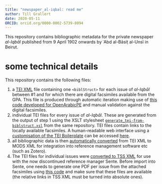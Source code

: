 ```yaml
---
title: "newspaper_al-iqbal: read me"
author: Till Grallert
date: 2020-05-11
ORCID: orcid.org/0000-0002-5739-8094
---
```


This repository contains bibliographic metadata for the private newspaper *al-Iqbāl* published from 9 April 1902 onwards by ʿAbd al-Bāsiṭ al-Unsī in Beirut.

# some technical details

This repository contains the following files:

1. a [TEI XML](metadata/al-iqbal.TEIP5.xml) file containing one `<biblStruct>` for each issue of *al-Iqbāl* between #1 and  for which there are digital facsimiles available from the GPA. This file is produced through automatic iteration making use of [this code developed for OpenArabicPE](https://github.com/OpenArabicPE/generate_metadata-through-iteration/tree/al-iqbal) and manual validation against the digital facsimiles.
2. individual TEI files for every issue of *al-Iqbāl*. These are generated from the output of step 1 using the XSLT stylesheet [`generate_tei-from-biblstruct.xsl`](https://github.com/OpenArabicPE/generate_metadata-through-iteration/blob/al-asr-al-jadid/xslt/generate_tei-from-biblstruct.xsl) from the same repository. TEI files contain links to the locally available facsimiles. A human-readable web interface using a [customisation of the TEI Boilerplate](https://github.com/tillgrallert/tei-boilerplate-arabic-editions) can be accessed [here](https://OpenArabicPE.github.io/newspaper_al-asr-al-jadid/tei/al-asr-al-jadid-i_53.TEIP5.xml).
3. all bibliographic data is then [automatically converted](https://www.github.com/OpenArabicPE/convert_tei-to-mods) from TEI XML to MODS XML for integration into reference management software etc (such as Zotero).
4. The TEI files for individual issues were [converted to TSS XML](https://github.com/OpenArabicPE/convert_tei-to-sente/) for use with the now discontinued reference manager Sente. Before import into Sente, one needs to generate one PDF per issue from the attached facsimiles using [this code](https://github.com/OpenArabicPE/generate_pdf-from-attached-facsimiles) and make sure that these files are available (the relative links in TSS XML must be turned into absolute ones).
